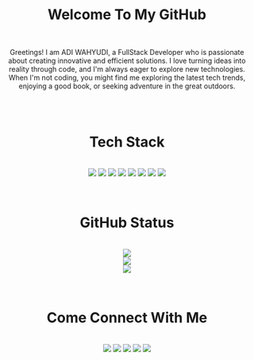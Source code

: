 <h1 align="center" >Welcome To My GitHub</h1>
<br>
<p align="center">Greetings! I am ADI WAHYUDI, a FullStack Developer who is passionate about creating innovative and efficient solutions. I love turning ideas into reality through code, and I'm always eager to explore new technologies. When I'm not coding, you might find me exploring the latest tech trends, enjoying a good book, or seeking adventure in the great outdoors.</p>
<br><br>

<h1 align="center">Tech Stack</h1>
<br>
<div align="center">
<img src="https://media.discordapp.net/attachments/1074669703307460648/1175038752113041408/icons8-javascript-64.png?ex=66fd321d&is=66fbe09d&hm=f523ef6bbf0111f7f3301c26aa176a5f4df9e0880f91311212442eb9bc50a346&=&format=webp&quality=lossless"/>
<img src="https://media.discordapp.net/attachments/1074669703307460648/1181029424783708261/icons8-typescript-64.png?ex=66fd3c9d&is=66fbeb1d&hm=4ccfedf2ff9369a32805c4ae71643b45ed10f96290b089af37514a9ab73c8dda&=&format=webp&quality=lossless"/>
<img src="https://media.discordapp.net/attachments/1074669703307460648/1175038771654316082/icons8-nodejs-64.png?ex=66fd3222&is=66fbe0a2&hm=64d1024c8ab2e25975bb427997a310cf3dbcb08721ec47d8845d370465d69375&=&format=webp&quality=lossless"/>  
<img src="https://media.discordapp.net/attachments/1074669703307460648/1175038740427706408/icons8-react-native-64.png?ex=66fd321a&is=66fbe09a&hm=66a08ed879c518e4c8ee494146e8c3f5300d1923c99eb79246d7a2feb38246b9&=&format=webp&quality=lossless"/>
<img src="https://media.discordapp.net/attachments/1074669703307460648/1175038655564370030/icons8-nextjs-64.png?ex=66fd3206&is=66fbe086&hm=b343a0775533a263d024d40e80a028cd03cb79c62c0cdd06f6f91357cc0ed0ac&=&format=webp&quality=lossless"/>
<img src="https://media.discordapp.net/attachments/1074669703307460648/1175038796761419806/icons8-tailwind-css-64.png?ex=66fd3228&is=66fbe0a8&hm=d85d62a3fd5f159105882aa26bb2ffe8ea096dc76a5b0446723ab8f774a95e15&=&format=webp&quality=lossless"/>
<img src="https://media.discordapp.net/attachments/1074669703307460648/1175038807863742555/icons8-bootstrap-64.png?ex=66fd322a&is=66fbe0aa&hm=598718312ab5f52f418edfdab70e6f7791dd4879ade8a942198518161f4e40d4&=&format=webp&quality=lossless"/>
<img src="https://media.discordapp.net/attachments/1074669703307460648/1175038872825122888/icons8-laravel-64.png?ex=66fd323a&is=66fbe0ba&hm=3dfff3f07397c204341f93473f6003b680b98b50e5b43362c64022f3a79c48d9&=&format=webp&quality=lossless"/>

</div>
<br><br>

<div  align="center">
<h1>GitHub Status</h1>
<br>
<img src="https://github-readme-stats.vercel.app/api?username=adiw3208&theme=midnight-purple&hide_border=true&include_all_commits=true&count_private=true"/>
<br>
<img src="https://github-readme-streak-stats.herokuapp.com/?user=adiw3208&theme=midnight-purple&hide_border=true"/>
<br>
<img src="https://github-readme-stats.vercel.app/api/top-langs/?username=adiw3208&theme=midnight-purple&hide_border=true&include_all_commits=true&count_private=true&layout=compact"/>
<br>
</div>
<br><br>

<div align="center">
<h1>Come Connect With Me</h1>
<br>
<a  href="https://discord.com/invite/QNxtJEPqRyy"><img src="https://img.icons8.com/?size=100&id=2mIgusGquJFz&format=png&color=000000"/></a>
<a  href="https://instagram.com/adiwhydi___"><img src="https://img.icons8.com/?size=100&id=aimNrfnvOM9T&format=png&color=000000"/></a>
<a  href="https://linkedin.com/in/adiwhydi"><img src="https://img.icons8.com/?size=100&id=XRDimtpq5vCY&format=png&color=000000"/></a>
<a  href="https://tiktok.com/@darkstunt___"><img src="https://img.icons8.com/?size=100&id=r9iTXSDl1xJ9&format=png&color=000000"/></a>
<a  href="https://twitter.com/adiwhydi___"><img src="https://img.icons8.com/?size=100&id=phOKFKYpe00C&format=png&color=000000"/></a>

</div>
